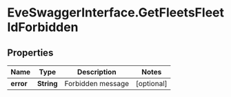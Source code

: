 # EveSwaggerInterface.GetFleetsFleetIdForbidden

## Properties
Name | Type | Description | Notes
------------ | ------------- | ------------- | -------------
**error** | **String** | Forbidden message | [optional] 


